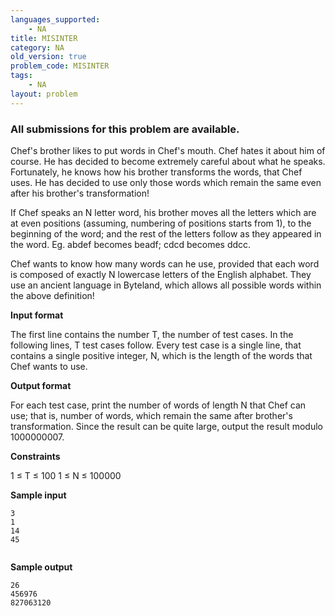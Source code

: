 ```yaml
---
languages_supported:
    - NA
title: MISINTER
category: NA
old_version: true
problem_code: MISINTER
tags:
    - NA
layout: problem
---
```

###  All submissions for this problem are available. 

Chef's brother likes to put words in Chef's mouth. Chef hates it about him of course. He has decided to become extremely careful about what he speaks. Fortunately, he knows how his brother transforms the words, that Chef uses. He has decided to use only those words which remain the same even after his brother's transformation!

If Chef speaks an N letter word, his brother moves all the letters which are at even positions (assuming, numbering of positions starts from 1), to the beginning of the word; and the rest of the letters follow as they appeared in the word. Eg. abdef becomes beadf; cdcd becomes ddcc.

Chef wants to know how many words can he use, provided that each word is composed of exactly N lowercase letters of the English alphabet. They use an ancient language in Byteland, which allows all possible words within the above definition!

**Input format**

The first line contains the number T, the number of test cases. In the following lines, T test cases follow. Every test case is a single line, that contains a single positive integer, N, which is the length of the words that Chef wants to use.

**Output format**

For each test case, print the number of words of length N that Chef can use; that is, number of words, which remain the same after brother's transformation. Since the result can be quite large, output the result modulo 1000000007.

**Constraints**

1 ≤ T ≤ 100
 1 ≤ N ≤ 100000

**Sample input**

```
3
1
14
45


```
**Sample output**

```
26
456976
827063120


```